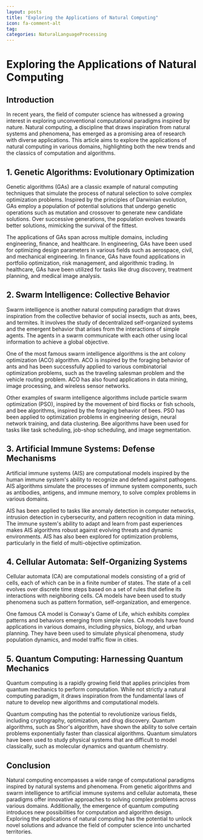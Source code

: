```yaml
---
layout: posts
title: "Exploring the Applications of Natural Computing"
icon: fa-comment-alt
tag:      
categories: NaturalLanguageProcessing
---
```



# Exploring the Applications of Natural Computing

## Introduction

In recent years, the field of computer science has witnessed a growing interest in exploring unconventional computational paradigms inspired by nature. Natural computing, a discipline that draws inspiration from natural systems and phenomena, has emerged as a promising area of research with diverse applications. This article aims to explore the applications of natural computing in various domains, highlighting both the new trends and the classics of computation and algorithms.

## 1. Genetic Algorithms: Evolutionary Optimization

Genetic algorithms (GAs) are a classic example of natural computing techniques that simulate the process of natural selection to solve complex optimization problems. Inspired by the principles of Darwinian evolution, GAs employ a population of potential solutions that undergo genetic operations such as mutation and crossover to generate new candidate solutions. Over successive generations, the population evolves towards better solutions, mimicking the survival of the fittest.

The applications of GAs span across multiple domains, including engineering, finance, and healthcare. In engineering, GAs have been used for optimizing design parameters in various fields such as aerospace, civil, and mechanical engineering. In finance, GAs have found applications in portfolio optimization, risk management, and algorithmic trading. In healthcare, GAs have been utilized for tasks like drug discovery, treatment planning, and medical image analysis.

## 2. Swarm Intelligence: Collective Behavior

Swarm intelligence is another natural computing paradigm that draws inspiration from the collective behavior of social insects, such as ants, bees, and termites. It involves the study of decentralized self-organized systems and the emergent behavior that arises from the interactions of simple agents. The agents in a swarm communicate with each other using local information to achieve a global objective.

One of the most famous swarm intelligence algorithms is the ant colony optimization (ACO) algorithm. ACO is inspired by the foraging behavior of ants and has been successfully applied to various combinatorial optimization problems, such as the traveling salesman problem and the vehicle routing problem. ACO has also found applications in data mining, image processing, and wireless sensor networks.

Other examples of swarm intelligence algorithms include particle swarm optimization (PSO), inspired by the movement of bird flocks or fish schools, and bee algorithms, inspired by the foraging behavior of bees. PSO has been applied to optimization problems in engineering design, neural network training, and data clustering. Bee algorithms have been used for tasks like task scheduling, job-shop scheduling, and image segmentation.

## 3. Artificial Immune Systems: Defense Mechanisms

Artificial immune systems (AIS) are computational models inspired by the human immune system's ability to recognize and defend against pathogens. AIS algorithms simulate the processes of immune system components, such as antibodies, antigens, and immune memory, to solve complex problems in various domains.

AIS has been applied to tasks like anomaly detection in computer networks, intrusion detection in cybersecurity, and pattern recognition in data mining. The immune system's ability to adapt and learn from past experiences makes AIS algorithms robust against evolving threats and dynamic environments. AIS has also been explored for optimization problems, particularly in the field of multi-objective optimization.

## 4. Cellular Automata: Self-Organizing Systems

Cellular automata (CA) are computational models consisting of a grid of cells, each of which can be in a finite number of states. The state of a cell evolves over discrete time steps based on a set of rules that define its interactions with neighboring cells. CA models have been used to study phenomena such as pattern formation, self-organization, and emergence.

One famous CA model is Conway's Game of Life, which exhibits complex patterns and behaviors emerging from simple rules. CA models have found applications in various domains, including physics, biology, and urban planning. They have been used to simulate physical phenomena, study population dynamics, and model traffic flow in cities.

## 5. Quantum Computing: Harnessing Quantum Mechanics

Quantum computing is a rapidly growing field that applies principles from quantum mechanics to perform computation. While not strictly a natural computing paradigm, it draws inspiration from the fundamental laws of nature to develop new algorithms and computational models.

Quantum computing has the potential to revolutionize various fields, including cryptography, optimization, and drug discovery. Quantum algorithms, such as Shor's algorithm, have shown the ability to solve certain problems exponentially faster than classical algorithms. Quantum simulators have been used to study physical systems that are difficult to model classically, such as molecular dynamics and quantum chemistry.

## Conclusion

Natural computing encompasses a wide range of computational paradigms inspired by natural systems and phenomena. From genetic algorithms and swarm intelligence to artificial immune systems and cellular automata, these paradigms offer innovative approaches to solving complex problems across various domains. Additionally, the emergence of quantum computing introduces new possibilities for computation and algorithm design. Exploring the applications of natural computing has the potential to unlock novel solutions and advance the field of computer science into uncharted territories.